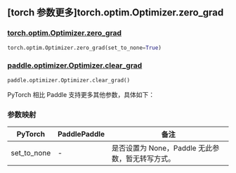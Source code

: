 ## [torch 参数更多]torch.optim.Optimizer.zero_grad

### [torch.optim.Optimizer.zero_grad](https://pytorch.org/docs/stable/generated/torch.nn.Module.html#torch.optim.Optimizer.zero_grad)

```python
torch.optim.Optimizer.zero_grad(set_to_none=True)
```

### [paddle.optimizer.Optimizer.clear_grad](https://www.paddlepaddle.org.cn/documentation/docs/zh/api/paddle/optimizer/Optimizer_cn.html#clear-grad)

```python
paddle.optimizer.Optimizer.clear_grad()
```

PyTorch 相比 Paddle 支持更多其他参数，具体如下：

### 参数映射

| PyTorch     | PaddlePaddle | 备注                                             |
| ----------- | ------------ | ------------------------------------------------ |
| set_to_none | -            | 是否设置为 None，Paddle 无此参数，暂无转写方式。 |
